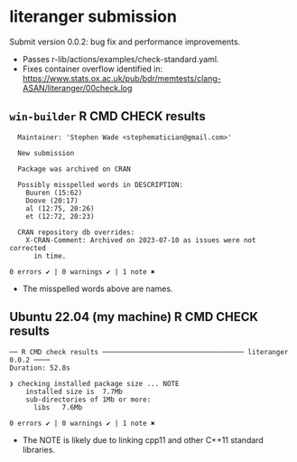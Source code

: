 # literanger submission

Submit version 0.0.2: bug fix and performance improvements.

-   Passes r-lib/actions/examples/check-standard.yaml.
-   Fixes container overflow identified in:
    https://www.stats.ox.ac.uk/pub/bdr/memtests/clang-ASAN/literanger/00check.log


## `win-builder` R CMD CHECK results 

```
  Maintainer: 'Stephen Wade <stephematician@gmail.com>'
  
  New submission
  
  Package was archived on CRAN
  
  Possibly misspelled words in DESCRIPTION:
    Buuren (15:62)
    Doove (20:17)
    al (12:75, 20:26)
    et (12:72, 20:23)
  
  CRAN repository db overrides:
    X-CRAN-Comment: Archived on 2023-07-10 as issues were not corrected
      in time.

0 errors ✔ | 0 warnings ✔ | 1 note ✖
```

-   The misspelled words above are names.


## Ubuntu 22.04 (my machine) R CMD CHECK results

```
── R CMD check results ─────────────────────────────────── literanger 0.0.2 ────
Duration: 52.8s

❯ checking installed package size ... NOTE
    installed size is  7.7Mb
    sub-directories of 1Mb or more:
      libs   7.6Mb

0 errors ✔ | 0 warnings ✔ | 1 note ✖
```

-   The NOTE is likely due to linking cpp11 and other C++11 standard libraries.

